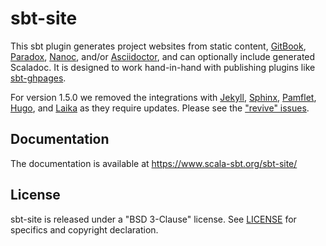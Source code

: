 # sbt-site

This sbt plugin generates project websites from static content, [GitBook], [Paradox], [Nanoc], and/or [Asciidoctor], and can optionally include generated Scaladoc. It is designed to work hand-in-hand with publishing plugins like [sbt-ghpages].

For version 1.5.0 we removed the integrations with [Jekyll], [Sphinx], [Pamflet], [Hugo], and [Laika] as they require updates. Please see the ["revive" issues](https://github.com/sbt/sbt-site/issues?q=is%3Aissue+is%3Aopen+sort%3Aupdated-desc+revive).

## Documentation

The documentation is available at <https://www.scala-sbt.org/sbt-site/>


## License

sbt-site is released under a "BSD 3-Clause" license. See [LICENSE](LICENSE) for specifics and copyright declaration.

[sbt-ghpages]: https://github.com/sbt/sbt-ghpages
[Jekyll]: https://jekyllrb.com
[Pamflet]: http://www.foundweekends.org/pamflet/
[Nanoc]: https://nanoc.ws/
[Asciidoctor]: http://asciidoctor.org
[Sphinx]: http://sphinx-doc.org
[GitBook]: https://www.gitbook.com
[Paradox]: https://github.com/lightbend/paradox
[Hugo]: https://gohugo.io/
[Laika]: https://github.com/planet42/Laika
